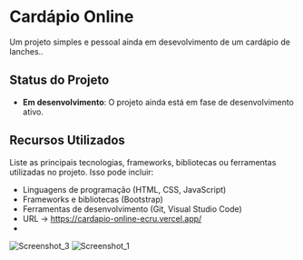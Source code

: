 # Cardápio Online

Um projeto simples e pessoal ainda em desevolvimento de um cardápio de lanches..


## Status do Projeto

- **Em desenvolvimento**: O projeto ainda está em fase de desenvolvimento ativo.

## Recursos Utilizados

Liste as principais tecnologias, frameworks, bibliotecas ou ferramentas utilizadas no projeto. Isso pode incluir:

- Linguagens de programação (HTML, CSS, JavaScript)
- Frameworks e bibliotecas (Bootstrap)
- Ferramentas de desenvolvimento (Git, Visual Studio Code)
- URL -> https://cardapio-online-ecru.vercel.app/
- 
![Screenshot_3](https://github.com/DianaVitoria/cardapio-online/assets/108808030/50f4f9ab-e29b-41a7-a45f-bed2687a2de2)
![Screenshot_1](https://github.com/DianaVitoria/cardapio-online/assets/108808030/ec02f77c-8907-42ef-afaa-b8df3730df0c)
